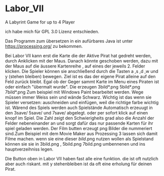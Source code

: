 # Labor_VII
A Labyrint Game for up to 4 Player

ich habe mich für GPL 3.0 Lizenz entschieden.


Das Programm zum übersetzen in ein aufürbares Java ist unter https://processing.org/ zu bekommen.



Bei Labor VII kann erst die Karte die der Aktive Pirat hat gedreht werden, durch Anklicken mit der Maus. Danach könnte geschoben werden, dazu mit der Maus auf die äussere Kartenreihe , auf eines der jeweils 2. Felder klicken. 
 Die Spieler können sie anschließend durch die Tasten a ,s ,d ,w und y (stehen bleiben) bewegen.
  Ziel ist es das der eigene Pirat alleine auf den Feld zurück bleibt.
  Egal ob der Geger sammt Karte im Menu eines Piraten ist oder einfach "übermalt wurde".
Die erzeugen 3bild*.png 5bild*.png 7bild*.png Zum beispiel mit Windows Paint bearbeitet werden.
Wege müssen immer Weiss sein und wände Schwarz. Wichtig ist das wenn sie Spieler versetzen: auschneiden und einfügen, weil die richtige farbe wichtig ist.
Wärend des Spiels werden auch Spielstände Automatisch erzeuugt in den 3save/ 5save/ und 7save/ abgelegt.
oder per sofort klick auf einen knopf im Spiel.
Die Zahl zeigt den Schwierigheits grad also die Anzahl der Felder nebeneinander an
 und sorgt dafür das nur passende Karten für ihr spiel geladen werden.
Der Film butten erzeugt png Bilder die nummeriert sind.Zum Beispiel mit dem Movie Maker aus Prozessing 3 lassen sich damit Filme machen.
wenn sie eine dieser *bild*.png nutzen wollen als Spielstand können sie sie in 3bild.png , 5bild.png 7bild.png umbennenen und ins hauptverzeihniss legen.

Die Button oben in Labor VII haben fast alle eine funktion.
die ist oft nutzlich aber auch riskant.
mit y stehenbleiben ist da oft eine erholung für deinen Pirat.

